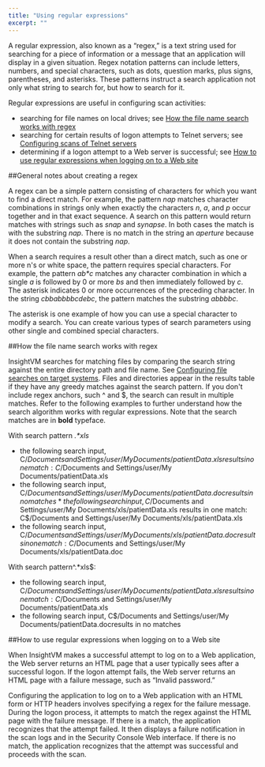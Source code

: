 ```yaml
---
title: "Using regular expressions"
excerpt: ""
---
```

A regular expression, also known as a “regex,” is a text string used for searching for a piece of information or a message that an application will display in a given situation. Regex notation patterns can include letters, numbers, and special characters, such as dots, question marks, plus signs, parentheses, and asterisks. These patterns instruct a search application not only what string to search for, but how to search for it.

Regular expressions are useful in configuring scan activities:
* searching for file names on local drives; see [How the file name search works with regex](doc:using-regular-expressions#section-how-the-file-name-search-works-with-regex)
* searching for certain results of logon attempts to Telnet servers; see [Configuring scans of Telnet servers](doc:configuring-scans-of-various-types-of-servers#section-configuring-scans-of-telnet-servers)
* determining if a logon attempt to a Web server is successful; see [How to use regular expressions when logging on to a Web site](doc:using-regular-expressions#section-how-to-use-regular-expressions-when-logging-on-to-a-web-site)

##General notes about creating a regex

A regex can be a simple pattern consisting of characters for which you want to find a direct match. For example, the pattern _nap_ matches character combinations in strings only when exactly the characters _n_, _a_, and _p_ occur together and in that exact sequence. A search on this pattern would return matches with strings such as _snap_ and _synapse_. In both cases the match is with the substring _nap_. There is no match in the string an _aperture_ because it does not contain the substring _nap_.

When a search requires a result other than a direct match, such as one or more n's or white space, the pattern requires special characters. For example, the pattern _ab*c_ matches any character combination in which a single _a_ is followed by 0 or more _bs_ and then immediately followed by _c_. The asterisk indicates 0 or more occurrences of the preceding character. In the string _cbbabbbbcdebc_, the pattern matches the substring _abbbbc_.

The asterisk is one example of how you can use a special character to modify a search. You can create various types of search parameters using other single and combined special characters.

##How the file name search works with regex

InsightVM searches for matching files by comparing the search string against the entire directory path and file name. See [Configuring file searches on target systems](doc:configuring-file-searches-on-target-systems). Files and directories appear in the results table if they have any greedy matches against the search pattern. If you don't include regex anchors, such ^ and $, the search can result in multiple matches. Refer to the following examples to further understand how the search algorithm works with regular expressions. Note that the search matches are in **bold** typeface.

With search pattern _.*xls_

* the following search input,
C$/Documents and Settings/user/My Documents/patientData.xls
results in one match:
C$/Documents and Settings/user/My Documents/patientData.xls
* the following search input,
C$/Documents and Settings/user/My Documents/patientData.doc
results in no matches
*the following search input,
C$/Documents and Settings/user/My Documents/xls/patientData.xls
results in one match:
C$/Documents and Settings/user/My Documents/xls/patientData.xls
* the following search input,
C$/Documents and Settings/user/My Documents/xls/patientData.doc
results in one match:
C$/Documents and Settings/user/My Documents/xls/patientData.doc

With search pattern^.*xls$:
* the following search input,
C$/Documents and Settings/user/My Documents/patientData.xls
results in one match:
C$/Documents and Settings/user/My Documents/patientData.xls
* the following search input,
C$/Documents and Settings/user/My Documents/patientData.docresults in no matches

##How to use regular expressions when logging on to a Web site

When InsightVM makes a successful attempt to log on to a Web application, the Web server returns an HTML page that a user typically sees after a successful logon. If the logon attempt fails, the Web server returns an HTML page with a failure message, such as “Invalid password.”

Configuring the application to log on to a Web application with an HTML form or HTTP headers involves specifying a regex for the failure message. During the logon process, it attempts to match the regex against the HTML page with the failure message. If there is a match, the application recognizes that the attempt failed. It then displays a failure notification in the scan logs and in the Security Console Web interface. If there is no match, the application recognizes that the attempt was successful and proceeds with the scan.
